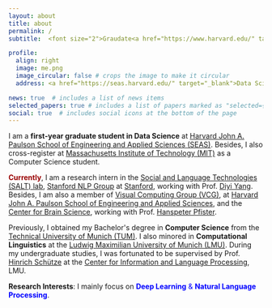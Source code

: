```yaml
---
layout: about
title: about
permalink: /
subtitle:  <font size="2">Graudate<a href="https://www.harvard.edu/" target="_blank">@Harvard Univerisity</a> <br> Cross-Registered<a href="https://www.mit.edu/" target="_blank">@Massachusetts Institute of Technology</font> 

profile:
  align: right
  image: me.png
  image_circular: false # crops the image to make it circular
  address: <a href="https://seas.harvard.edu/" target="_blank">Data Science, School of Engineering and Applied Sciences (SEAS)</a> <br> <a href="https://gsas.harvard.edu/" target="_blank">Graduate School of Arts and Sciences (GSAS)</a> <br>. <a href="https://www.harvard.edu/" target="_blank">Harvard Univerisity</a><br> Cambridge, MA, USA 02138 <br> Email: <a href="mailto:yanchenliu@fas.harvard.edu">yanchenliu@fas.harvard.edu </a> <br> <a href="mailto:yanch353@mit.edu">yanch353@mit.edu</a>

news: true  # includes a list of news items
selected_papers: true # includes a list of papers marked as "selected={true}"
social: true  # includes social icons at the bottom of the page
--- 
```

I am a **first-year graduate student in Data Science** at [Harvard John A. Paulson School of Engineering and Applied Sciences (SEAS)](https://seas.harvard.edu/).
Besides, I also cross-register at [Massachusetts Institute of Technology (MIT)](https://www.mit.edu/) as a Computer Science student.

**<span style="color:990000">Currently</span>**, I am a research intern in the [Social and Language Technologies (SALT) lab](https://cs.stanford.edu/~diyiy/group.html), 
	[Stanford NLP Group](https://nlp.stanford.edu/) at 
	[Stanford](https://www.stanford.edu/), working with Prof.
	[Diyi Yang](https://cs.stanford.edu/~diyiy/index.html).
Besides, I am also a member of 
	[Visual Computing Group (VCG)](https://vcg.seas.harvard.edu/), at 
	[Harvard John A. Paulson School of Engineering and Applied Sciences](https://www.harvard.edu/), and the 
	[Center for Brain Science](https://cbs.fas.harvard.edu/), working with Prof. 
	[Hanspeter Pfister](https://scholar.google.com/citations?user=VWX-GMAAAAAJ&hl=en).
	
Previously, I obtained my Bachelor's degree in **Computer Science** from the 
	[Technical University of Munich (TUM)](https://www.tum.de/en/). I also minored in **Computational Linguistics** at the 
	[Ludwig Maximilian University of Munich (LMU)](https://www.lmu.de/en/). During my undergraduate studies, I was fortunated to be supervised by Prof. 
	[Hinrich Schütze](https://scholar.google.com/citations?user=qIL9dWUAAAAJ&hl=en) at the 
	[Center for Information and Language Processing](https://schuetze.cis.lmu.de/), LMU.

**Research Interests**: I mainly focus on 
	<span style="color:blue">**Deep Learning** & 
	**Natural Language Processing**</span>.
